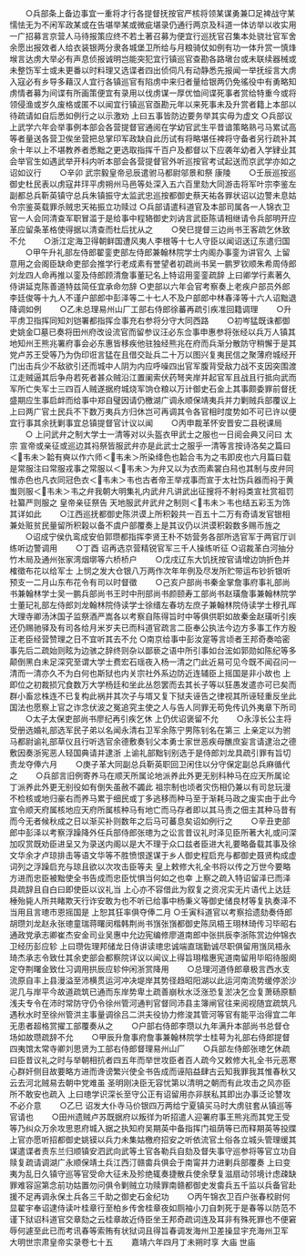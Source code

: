 <!-- { "loadSidebar": true } -->
　　○兵部条上备边事宜一重将才行各提督抚按官严核将领某谋勇兼□足裨战守某懦怯无为不闲军政某或在告堪举某或微疵堪录仍通行两京及科道一体访举以收实用一广招募言京营人马待报策应终不若土著召募为便宜行巡抚官召集本处骁壮官军舍余愿出报效者人给衣装银两分隶各城堡卫所给与月粮骑仗如例有功一体升赏一慎烽堠言达虏大举必有声息侦报诚明岂能突犯宜行镇巡官查勘各路墩台或未联续器械或未整饬军士或未更番以时料理又选谍者四出侦伺凡有动静悉先报闻一举抚绥言大虏入寇必有乡导多藉汉人宜行各镇巡官有陷虏中来归者量给银两仍免徭役中有勇略知虏情者募为间谍有所画策便宜有录用以伐虏谋一厚优恤间谍死事者赏给特重今或将领侵渔或岁久废格或匿不以闻宜行镇巡官亟勘元年以来死事未及升赏者籍上本部以待疏请如自后悉如例行之以示激劝  上曰五事皆防边要务举其实毋为虚文
○兵部议上武学六年会举事例本部会各营提督官通阅在学幼官武生平昔谙策略熟弓马累试高等者量送各营卫俟坐营把总掌印军政缺自此历试有将略堪任裨将守备者另行疏补其余十年以上不堪教养者悉黜之更选取指挥千百户及都督以下应袭年幼者入学肄业其会举官生如遇武举开科内听本部会各营提督官外听巡按官考试起送而京武学亦如之诏如议行
　　○辛卯  武宗毅皇帝忌辰遣驸马都尉邬景和祭  康陵
　　○壬辰巡按巡御史杜民表以虏寇井玶平虏朔州马邑等处深入五六百里劾大同游击将军叶宗李鉴左副都总兵靳英镇守总兵朱镇振守太监武忠巡按都御史蔡天祐各罪状诏以边警未息姑令宗鉴英载罪杀贼忠天祐振立功赎过
○兵部请遣科道官及本部司属各一人锦衣卫官一人会同清查军职冒滥于是给事中程辂御史刘讷言武臣陈请相继请令兵部明开应革应留条革格使得据以清查而杜后扰从之
　　○癸巳提督三边尚书王客疏乞休致不允
　　○浙江定海卫得朝鲜国遭风夷人李根等十七人守臣以闻诏送辽东遣归国
　　○甲午升礼部左侍郎翟銮吏部左侍郎兼翰林院学士内阁办事銮为讲官久  上留意用之会阁臣缺命吏部会推学行老成素有誉望者初疏尚书吴一鹏罗钦顺朱希周侍郎刘龙四人命再推以銮及侍郎顾清詹事董玘名上特诏用銮銮疏辞  上曰卿学行素著久侍讲延克陈善道特兹简任宜承命勿辞
○吏部以六年会官考察奏上老疾户部员外郎李廷俊等十九人不谨户部郎中彭泽等二十七人不及户部郎中林春泽等十六人诏黜退降调如例
　　○乙未总理易州山厂工部右侍郎徐蕃再疏引疾准回籍调理
　　○升平虏卫指挥同知刘铠署都指挥佥事充右参将分守大同西路
　　○初岑猛既诛都御史姚金□墓已奏将田州府改设流官而留参议汪必东佥事申惠参将张经以兵万人镇其地知州王熊兆署府事会必东惠皆移疾他驻独经熊兆在府而兵渐分散防守稍懈于是其党卢苏王受等乃为伪印诳言猛在且借交趾兵二十万以图兴复夷民信之聚薄府城经开门出击兵少不敌欲引还而城中人阴为内应呼噪四出官军腹背受敌力战不支因突围渡江走贼逼其后争舟若死者甚众贼沿江置阑索伏药弩夹岸并起官军且战且行抵向武而军所亡失军士三四百人贼遂据府城烧军饷仓粮以万计御史石金上其事颇委罪前督抚盛期应生事启衅而给事中郑自璧因请仍檄湖广调永顺保靖夷兵并力剿贼兵部覆议上  上曰两广官土民兵不下数万夷兵方归休岂可再调其令各官相时度势如不可已许以便宜行事其余抚剿事宜总镇提督官计议以闻
　　○丙申裁革怀安晋安二县税课局
　　○  上问武弁之制大学士一清等对以头盔衣甲武士之服也一日阅会典又问曰  太宗  宣帝或亲征或巡边其祃祭皆服武弁亦是此武士之服乎一清等言按诗洛矣之篇曰＜韦未＞韐有奭以作六师＜韦未＞所染绛色也韐合韦为之韦即皮也六月篇曰载是常服注曰常服戎事之常服以＜韦未＞为弁又以为衣而素裳白舄也其制与皮弁同惟赤色也凡衣同冠色衣＜韦未＞韦也古者帝王举戎事而宣于太社饬兵器而祃于黄蚩则服＜韦未＞韦之弁我朝大明集礼内武弁凡讲武出征搜将不射祃类宣社赏祖罚社纂严则服之  皇帝亲征祭告  天地服武弁武弁之制则＜韦未＞韦也结五彩玉为饰其详如此
　　○江西巡抚都御史陈洪谟上所积榖共一百五十二万有奇请发官银相兼处赃贫民量留所积榖以备不虞户部覆奏上是其议仍以洪谟积榖数多赐币旌之
　　○诏成宁侯仇鸾成安伯郭瓒都指挥李贤王朴不妨营务各部所选官军于两官厅训练听边警调用
　　○丁酉  诏再选京营精锐官军三千人操练听征
○诏裁革白河抽分竹木局及通州张家湾烟墎等六桥桥户
　　○戊戌辽东大饥抚按官请增边饷折色并榷徵布花以给军士  上悯之发大仓银八万两作次年年例及尽发所贮带运布钞折银听预支一二月山东布花令有司以时督徵
　　○己亥户部尚书秦金掌詹事府事礼部尚书兼翰林学士吴一鹏兵部尚书王时中刑部尚书颜颐寿工部尚书赵璜詹事兼翰林院学士董玘礼部左侍郎刘龙翰林院侍读学士徐缙左春坊左庶子兼翰林院侍读学士穆孔晖大理寺卿汤沐国子监祭酒严嵩各以考察自陈得旨时中等俱供职如故秦金赵璜听引疾还仍赐驰驿及有司各给月米岁夫已而科道官疏言二臣奉公执法今边方多事工作方殷正老臣经营赞理之日不宜听其去不允
○南京给事中彭汝寔等言顷者王邦奇奏哈密事先后二疏始则眩为边骇之辞终则杂以鄙亵之语中所引事如台浤如郭勋如陈纪等多颠倒黑白未足深究至谓大学士费宏石瑶夜入杨一清之门此近易可见今既不闻召问一清而一清亦久不为白何也斯狱也内关宗社外系边防近连辅臣上摇国是非小故也  上即位之初裁损冗食数万大学杨廷和坐此丛怨罢而去其长子等以狂愚发遣亦可已矣而群小畜忿株连不已复构此祸并其次子与壻又复下狱夫诬告之律视其所诬轻重反坐此国法也愿察上官之诈念伏波之冤追究主使之人与告人同罪无苟免传讥外夷章下所司
　　○太子太保吏部尚书廖纪再引疾乞休  上仍优诏褒留不允
　　○永淳长公主将受册选婚礼部选军民子弟以名闻永清右卫军余陈宁男陈钊名在第三  上亲定以为驸马都尉谕礼部草仪且行听选官余德敷奏钊父本勇士家世恶疾母醮庶妄言请逮治之德敷因奏浙宪恶人轻国典请并逮浙  上谕礼部黜钊别选于是侍郎刘龙具疏引罪有旨切责龙夺俸六月
　　○庚子革大同副总兵靳英职回卫闲住以分守保定副总兵麻循代之
　　○兵部言旧例寄养马在顺天所属论地派养此外更无别科种马在应天所属论丁派养此外更无别役如有倒失虽赦不蠲此  祖宗制也顷者灾伤相仍兼以有司怠玩漫不检核或地归豪右而养马累于细民或丁多逃移而种马至于渐耗马政之废实由于此今宜令顺天府属核地应天府所属核种马有地亡而马存者即以其马责之佃主其种马昔有而今无者候秋成之日以渐买补则数年之后马可蕃息矣诏如例行之
　　○辛丑吏部郎中彭泽以考察浮躁降外任兵部侍郎张璁为之讼言昔议礼时泽见臣所著大礼或问深加叹赏既劝臣进呈又为录送内阁以是大不理于众口兹者臣进大礼要略备载其事及徐文华余才卢琼排击等语文华等不胜愤恨遂谋于乡人御史程启充与都御史聂贤构成虚词列之浮躁启充与琼且欲以次攻击臣等夫  皇上敕修大礼全书将以传之万世今要略方进而忠臣被黜使全书告成而忠臣忧惧当何如之也幸  上察之疏入特诏留泽已而泽具疏辞且自白曰即使臣以议礼当  上心亦不容借此为叙复之资况实无片语代上达廷棰殆毙人所共睹欺天行诈安敢为也不听已给事中杨秉义等御史储良材等复执奏泽不当用且言璁市恩摇国是  上恕其狂率俱夺俸二月
○壬寅科道官以考察拾遗劾奏侍郎胡瓒刘龙赵永张璁童瑞蒋曙闵楷韩荆尚书嵿张嵿都御史陈凤梧王珝林琦传习毕昭右通政党承志卿崔杰安金司业吴惠中允边宪编修廖道南郎中张拱辰李浙陈赏边仲锦衣卫经历彭应轸  上曰瓒佐理邦储龙日侍讲读璁忠诚端直瑞勤诚尽职俱留用嵿凤梧永琦杰承志令致仕其余吏部会都察院详议以闻议上得旨珝楷惠宪道南留用毕昭待服阕定夺荆曙金致仕习调用拱辰应轸仲闲浙赏降用
　　○总理河道侍郎章极言西水支流原自丰上县漫溢至沛横贯运河冲决堤岸其势径趋昭阳湖以此运河南流势缓停淤沙泥几与岸平今故道疏筑已通而东岸势卑土疏善崩秋水泛涨恐复淤决乞佥复萧砀原额浅夫专令在沛时常防守仍令徐州管河通判官督同沛县主簿闸官往来阅视随宜疏筑凡遇秋水时至徐州管洪主事量调徐吕二洪夫役协力修浚其管河等官有能平治得宜二年无患者超格赏擢工部覆奏从之
　　○户部右侍郎李瓒以九年满升本部尚书总督仓场如故瓒疏辞不允
　　○甲辰升詹事府詹事兼翰林院学士桂萼为礼部右侍郎提督四夷馆太常寺卿刘思贤为工部右侍郎督理易州山厂
　　○兵部左侍郎张璁乞休疏曰臣昔议礼之时与举朝相抗者四五年而举世攻臣者百人疏今又敕修大礼全书元恶寒心群奸侧目故要略方进而谗谤繁兴使全书告成而诬陷益肆古云知我罪我其惟春秋又云去河北贼易去朝中党难虽  圣明刚决臣无容忧第以清明之朝而有此攻击之风亦臣所不敢安也疏入  上曰璁学识深长至守公正有诏留用亦非朕私其即出办事泛论讐攻不必介意
　　○乙巳  诏发大仆寺马价银四万两给宁夏镇买马时大虏驻套从镇巡等官请也 　　○田州遗贼卢苏既据府以叛徉为听招遣人迎署府事王熊兆而其党王受等乃纠众万余攻思恩府城入据之执知府吴期英中备指挥门祖荫等已而释期英等投牒上官亦愿听招都御史姚镆以兵力未集姑檄府招安之听依流官土俗各立城头管理缓其谋遣谍者责东兰归顺镇安泗武向武等土官各勒兵自劾及督失事守巡参将等官立功自赎复疏请调湖广永顺保靖土兵江西汀赣畬兵俱会于南甯并力进剿兵部覆奏  上曰变夷为乱日久镇守巡等官受命大征未及殄绝辄奏捷散兵使余孽复滋扇动邻境计虑疎缺罪难容逭第念前功姑置勿问俱令剿贼立功赎罪南赣都御史发畬兵五千监以兵备官赴援不足再调永保土兵各三千助之御史石金纪功
　　○丙午锦衣卫百户张春校尉何显翟宇奉诏逮侍读叶桂章行至柏乡传舍桂章夜如厕袖小刀自刺死于是春等以防范不谨下狱诏科道官交章劾之云桂章故近侍臣坐王邦奇疏词连及耳非有殊死罪也不便窘辱何遽至此已而考讯春等索贿有状狱词且得旨春调发海州卫差操显宇充海州卫军
大明世宗肃皇帝实录卷七十五
　　嘉靖六年四月丁未朔时享  大庙  世庙
